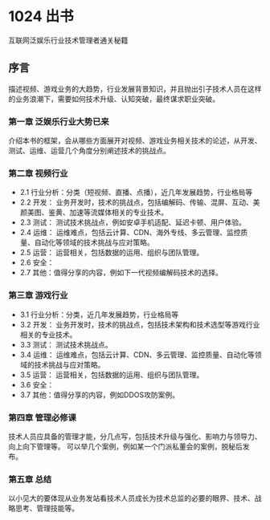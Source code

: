 # 1024 出书

互联网泛娱乐行业技术管理者通关秘籍

## 序言
描述视频、游戏业务的大趋势，行业发展背景知识，并且抛出引子技术人员在这样的业务浪潮下，需要如何技术升级、认知突破，最终谋求职业突破。

### 第一章 泛娱乐行业大势已来
介绍本书的框架，会从哪些方面展开对视频、游戏业务相关技术的论述，从开发、测试、运维、运营几个角度分别阐述技术的挑战点。

### 第二章 视频行业
* 2.1 行业分析：分类（短视频、直播、点播），近几年发展趋势，行业格局等
* 2.2 开发： 业务开发时，技术的挑战点，包括编解码、传输、混屏、互动、美颜美图、鉴黄、加速等流媒体相关的专业技术。
* 2.3 测试： 测试技术挑战点，例如安卓手机适配、延迟卡顿、用户体验。
* 2.4 运维： 运维难点，包括云计算、CDN、海外专线、多云管理、监控质量、自动化等领域的技术挑战与应对策略。
* 2.5 运营： 运营相关，包括数据的运用、组织与团队管理。
* 2.6 安全：
* 2.7 其他：值得分享的内容，例如下一代视频编解码技术的选择。

### 第三章 游戏行业
* 3.1 行业分析：分类，近几年发展趋势，行业格局等
* 3.2 开发： 业务开发时，技术的挑战点，包括技术架构和技术选型等游戏行业相关的专业技术。
* 3.3 测试： 测试技术挑战点。
* 3.4 运维： 运维难点，包括云计算、CDN、多云管理、监控质量、自动化等领域的技术挑战与应对策略。
* 3.5 运营： 运营相关，包括数据的运用、组织与团队管理。
* 3.6 安全：
* 3.7 其他：值得分享的内容，例如DDOS攻防案例。

### 第四章 管理必修课
技术人员应具备的管理才能，分几点写，包括技术升级与强化、影响力与领导力、向上向下管理等。
可以举几个案例，例如某一个门派私董会的案例，脱秘后发布。


### 第五章 总结
以小见大的要体现从业务发站看技术人员成长为技术总监的必要的眼界、技术、战略思考、管理技能等。
